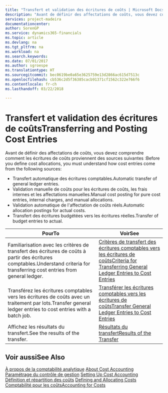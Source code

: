 ```yaml
---
title: "Transfert et validation des écritures de coûts | Microsoft Docs"
description: "Avant de définir des affectations de coûts, vous devez comprendre d'où proviennent les écritures de coûts."
services: project-madeira
documentationcenter: 
author: SorenGP
ms.service: dynamics365-financials
ms.topic: article
ms.devlang: na
ms.tgt_pltfrm: na
ms.workload: na
ms.search.keywords: 
ms.date: 07/01/2017
ms.author: sgroespe
ms.translationtype: HT
ms.sourcegitcommit: bec0619be0a65e3625759e13d2866ac615d7513c
ms.openlocfilehash: cb536c2d5f36385cacb91371cf1562c322e766f6
ms.contentlocale: fr-ch
ms.lasthandoff: 03/22/2018

---
```

# <a name="transferring-and-posting-cost-entries"></a><span data-ttu-id="9f3bf-103">Transfert et validation des écritures de coûts</span><span class="sxs-lookup"><span data-stu-id="9f3bf-103">Transferring and Posting Cost Entries</span></span>
<span data-ttu-id="9f3bf-104">Avant de définir des affectations de coûts, vous devez comprendre comment les écritures de coûts proviennent des sources suivantes :</span><span class="sxs-lookup"><span data-stu-id="9f3bf-104">Before you define cost allocations, you must understand how cost entries come from the following sources:</span></span>  

-   <span data-ttu-id="9f3bf-105">Transfert automatique des écritures comptables.</span><span class="sxs-lookup"><span data-stu-id="9f3bf-105">Automatic transfer of general ledger entries.</span></span>  
-   <span data-ttu-id="9f3bf-106">Validation manuelle de coûts pour les écritures de coûts, les frais internes et les affectations manuelles.</span><span class="sxs-lookup"><span data-stu-id="9f3bf-106">Manual cost posting for pure cost entries, internal charges, and manual allocations.</span></span>  
-   <span data-ttu-id="9f3bf-107">Validation automatique de l'affectation de coûts réels.</span><span class="sxs-lookup"><span data-stu-id="9f3bf-107">Automatic allocation postings for actual costs.</span></span>  
-   <span data-ttu-id="9f3bf-108">Transfert des écritures budgétées vers les écritures réelles.</span><span class="sxs-lookup"><span data-stu-id="9f3bf-108">Transfer of budget entries to actual.</span></span>  

|<span data-ttu-id="9f3bf-109">**Pour**</span><span class="sxs-lookup"><span data-stu-id="9f3bf-109">**To**</span></span>|<span data-ttu-id="9f3bf-110">**Voir**</span><span class="sxs-lookup"><span data-stu-id="9f3bf-110">**See**</span></span>|  
|------------|-------------|  
|<span data-ttu-id="9f3bf-111">Familiarisation avec les critères de transfert des écritures de coûts à partir des écritures comptables.</span><span class="sxs-lookup"><span data-stu-id="9f3bf-111">Understand criteria for transferring cost entries from general ledger.</span></span>|[<span data-ttu-id="9f3bf-112">Critères de transfert des écritures comptables vers les écritures de coûts</span><span class="sxs-lookup"><span data-stu-id="9f3bf-112">Criteria for Transferring General Ledger Entries to Cost Entries</span></span>](finance-criteria-for-transferring-general-ledger-entries-to-cost-entries.md)|  
|<span data-ttu-id="9f3bf-113">Transférez les écritures comptables vers les écritures de coûts avec un traitement par lots.</span><span class="sxs-lookup"><span data-stu-id="9f3bf-113">Transfer general ledger entries to cost entries with a batch job.</span></span>|[<span data-ttu-id="9f3bf-114">Transférer les écritures comptables vers les écritures de coûts</span><span class="sxs-lookup"><span data-stu-id="9f3bf-114">Transfer General Ledger Entries to Cost Entries</span></span>](finance-how-to-transfer-general-ledger-entries-to-cost-entries.md)|  
|<span data-ttu-id="9f3bf-115">Affichez les résultats du transfert.</span><span class="sxs-lookup"><span data-stu-id="9f3bf-115">See the results of the transfer.</span></span>|[<span data-ttu-id="9f3bf-116">Résultats du transfert</span><span class="sxs-lookup"><span data-stu-id="9f3bf-116">Results of the Transfer</span></span>](finance-results-of-the-transfer.md)|  

## <a name="see-also"></a><span data-ttu-id="9f3bf-117">Voir aussi</span><span class="sxs-lookup"><span data-stu-id="9f3bf-117">See Also</span></span>  
 <span data-ttu-id="9f3bf-118">[À propos de la comptabilité analytique](finance-about-cost-accounting.md) </span><span class="sxs-lookup"><span data-stu-id="9f3bf-118">[About Cost Accounting](finance-about-cost-accounting.md) </span></span>  
 <span data-ttu-id="9f3bf-119">[Paramétrage du contrôle de gestion](finance-set-up-cost-accounting.md) </span><span class="sxs-lookup"><span data-stu-id="9f3bf-119">[Setting Up Cost Accounting](finance-set-up-cost-accounting.md) </span></span>  
 <span data-ttu-id="9f3bf-120">[Définition et répartition des coûts](finance-define-and-allocate-costs.md) </span><span class="sxs-lookup"><span data-stu-id="9f3bf-120">[Defining and Allocating Costs](finance-define-and-allocate-costs.md) </span></span>  
 [<span data-ttu-id="9f3bf-121">Comptabilité pour les coûts</span><span class="sxs-lookup"><span data-stu-id="9f3bf-121">Accounting for Costs</span></span>](finance-manage-cost-accounting.md)

